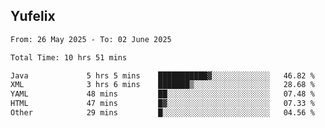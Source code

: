 ## Yufelix

<!--START_SECTION:waka-->

```txt
From: 26 May 2025 - To: 02 June 2025

Total Time: 10 hrs 51 mins

Java             5 hrs 5 mins    ███████████▓░░░░░░░░░░░░░   46.82 %
XML              3 hrs 6 mins    ███████▒░░░░░░░░░░░░░░░░░   28.68 %
YAML             48 mins         ██░░░░░░░░░░░░░░░░░░░░░░░   07.48 %
HTML             47 mins         █▓░░░░░░░░░░░░░░░░░░░░░░░   07.33 %
Other            29 mins         █░░░░░░░░░░░░░░░░░░░░░░░░   04.56 %
```

<!--END_SECTION:waka-->

